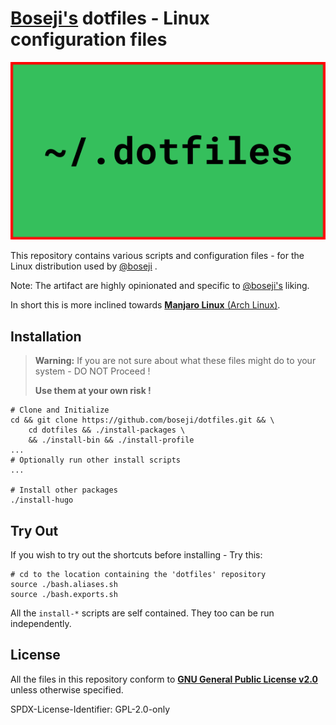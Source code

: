 # [Boseji's](https://github.com/boseji) dotfiles - Linux configuration files

![dotfiles banner](dotfiles.png)

This repository contains various scripts and configuration files -
for the Linux distribution used by [@boseji](https://github.com/boseji) .

Note: The artifact are highly opinionated and specific to 
[@boseji's](https://boseji.com) liking.

In short this is more inclined towards [**Manjaro Linux** (Arch Linux)](https://manjaro.org/).

## Installation

> **Warning:** If you are not sure about what these files
> might do to your system - DO NOT Proceed !
>
> **Use them at your own risk !**

```shell
# Clone and Initialize
cd && git clone https://github.com/boseji/dotfiles.git && \
    cd dotfiles && ./install-packages \
    && ./install-bin && ./install-profile
...
# Optionally run other install scripts
...

# Install other packages
./install-hugo

```

## Try Out

If you wish to try out the shortcuts before installing - Try this:

```shell
# cd to the location containing the 'dotfiles' repository
source ./bash.aliases.sh
source ./bash.exports.sh
```

All the `install-*` scripts are self contained.
They too can be run independently.

## License

All the files in this repository conform to 
[**GNU General Public License v2.0**](LICENSE)
unless otherwise specified.

SPDX-License-Identifier: GPL-2.0-only
